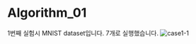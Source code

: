 # Algorithm_01
1번째 실험시 MNIST dataset입니다. 7개로 실행했습니다.
![case1-1](https://user-images.githubusercontent.com/81547318/121811849-a3ceba00-cca0-11eb-9c74-41fdfdad28eb.PNG)

